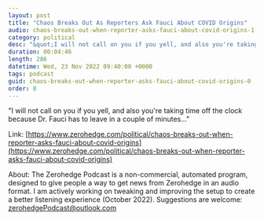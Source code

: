 ```yaml
---
layout: post
title: "Chaos Breaks Out As Reporters Ask Fauci About COVID Origins"
audio: chaos-breaks-out-when-reporter-asks-fauci-about-covid-origins-1
category: political
desc: "&quot;I will not call on you if you yell, and also you're taking time off the clock because Dr. Fauci has to leave in a couple of minutes...&quot;"
duration: 00:04:46
length: 286
datetime: Wed, 23 Nov 2022 09:40:00 +0000
tags: podcast
guid: chaos-breaks-out-when-reporter-asks-fauci-about-covid-origins-0
order: 0
---
```

&quot;I will not call on you if you yell, and also you're taking time off the clock because Dr. Fauci has to leave in a couple of minutes...&quot;

Link: [https://www.zerohedge.com/political/chaos-breaks-out-when-reporter-asks-fauci-about-covid-origins](https://www.zerohedge.com/political/chaos-breaks-out-when-reporter-asks-fauci-about-covid-origins)

About: The Zerohedge Podcast is a non-commercial, automated program, designed to give people a way to get news from Zerohedge in an audio format.  I am actively working on tweaking and improving the setup to create a better listening experience (October 2022).  Suggestions are welcome: [zerohedgePodcast@outlook.com](mailto:zerohedgePodcast@outlook.com)